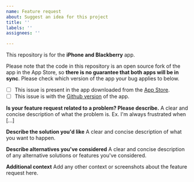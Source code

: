 ```yaml
---
name: Feature request
about: Suggest an idea for this project
title: ''
labels: ''
assignees: ''

---
```


This repository is for the **iPhone and Blackberry** app.

Please note that the code in this repository is an open source fork of the app in the App Store, so **there is no guarantee that both apps will be in sync**. Please check which version of the app your bug applies to below.

- [ ] This issue is present in the app downloaded from the [App Store][appstore].
- [ ] This issue is with the [Github version][opensource] of the app.

**Is your feature request related to a problem? Please describe.**
A clear and concise description of what the problem is. Ex. I'm always frustrated when [...]

**Describe the solution you'd like**
A clear and concise description of what you want to happen.

**Describe alternatives you've considered**
A clear and concise description of any alternative solutions or features you've considered.

**Additional context**
Add any other context or screenshots about the feature request here.

[appstore]: https://apps.apple.com/gb/app/google-authenticator/id388497605
[opensource]: https://github.com/google/google-authenticator
